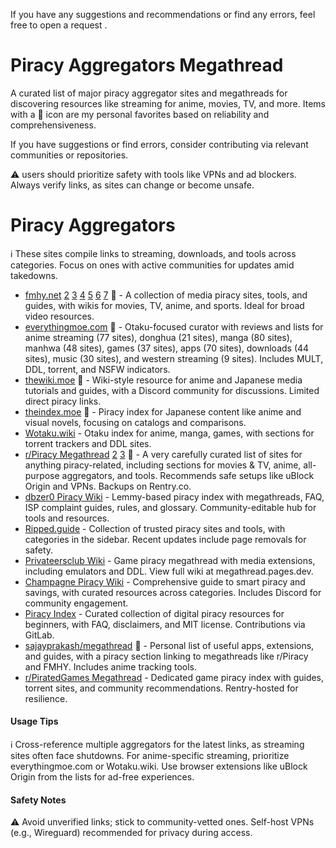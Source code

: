 If you have any suggestions and recommendations or find any errors, feel free to open a request .
# Piracy Aggregators Megathread

A curated list of major piracy aggregator sites and megathreads for discovering resources like streaming for anime, movies, TV, and more. Items with a 🌟 icon are my personal favorites based on reliability and comprehensiveness.

If you have suggestions or find errors, consider contributing via relevant communities or repositories.

⚠️ users should prioritize safety with tools like VPNs and ad blockers. Always verify links, as sites can change or become unsafe.

# Piracy Aggregators
ℹ️ These sites compile links to streaming, downloads, and tools across categories. Focus on ones with active communities for updates amid takedowns.
* <a href="https://fmhy.net/" target="_blank" rel="noopener noreferrer">fmhy.net</a> <a href="https://fmhy.pages.dev/" target="_blank" rel="noopener noreferrer">2</a> <a href="https://www.reddit.com/r/FREEMEDIAHECKYEAH/wiki/index/" target="_blank" rel="noopener noreferrer">3</a> <a href="https://rentry.co/FMHY" target="_blank" rel="noopener noreferrer">4</a> <a href="https://rentry.org/FMHY" target="_blank" rel="noopener noreferrer">5</a> <a href="https://github.com/fmhy/FMHY/wiki" target="_blank" rel="noopener noreferrer">6</a>  <a href="https://saidit.net/s/freemediaheckyeah/wiki/index" target="_blank" rel="noopener noreferrer">7</a> 🌟 - A collection of media piracy sites, tools, and guides, with wikis for movies, TV, anime, and sports. Ideal for broad video resources.
* <a href="https://everythingmoe.com/" target="_blank" rel="noopener noreferrer">everythingmoe.com</a> 🌟 - Otaku-focused curator with reviews and lists for anime streaming (77 sites), donghua (21 sites), manga (80 sites), manhwa (48 sites), games (37 sites), apps (70 sites), downloads (44 sites), music (30 sites), and western streaming (9 sites). Includes MULT, DDL, torrent, and NSFW indicators.
* <a href="https://thewiki.moe/" target="_blank" rel="noopener noreferrer">thewiki.moe</a> 🌟 - Wiki-style resource for anime and Japanese media tutorials and guides, with a Discord community for discussions. Limited direct piracy links.
* <a href="https://theindex.moe/" target="_blank" rel="noopener noreferrer">theindex.moe</a> 🌟 - Piracy index for Japanese content like anime and visual novels, focusing on catalogs and comparisons.
* <a href="https://wotaku.wiki/" target="_blank" rel="noopener noreferrer">Wotaku.wiki</a> - Otaku index for anime, manga, games, with sections for torrent trackers and DDL sites.
* <a href="https://www.reddit.com/r/Piracy/wiki/megathread" target="_blank" rel="noopener noreferrer">r/Piracy Megathread</a> <a href="https://rentry.co/megathread" target="_blank" rel="noopener noreferrer">2</a> <a href="https://rentry.org/megathread" target="_blank" rel="noopener noreferrer">3</a>  🌟 - A very carefully curated list of sites for anything piracy-related, including sections for movies & TV, anime, all-purpose aggregators, and tools. Recommends safe setups like uBlock Origin and VPNs. Backups on Rentry.co.
* <a href="https://wiki.dbzer0.com/piracy" target="_blank" rel="noopener noreferrer">dbzer0 Piracy Wiki</a> - Lemmy-based piracy index with megathreads, FAQ, ISP complaint guides, rules, and glossary. Community-editable hub for tools and resources.
* <a href="https://ripped.guide/" target="_blank" rel="noopener noreferrer">Ripped.guide</a> - Collection of trusted piracy sites and tools, with categories in the sidebar. Recent updates include page removals for safety.
* <a href="https://megathread.pages.dev/" target="_blank" rel="noopener noreferrer">Privateersclub Wiki</a> - Game piracy megathread with media extensions, including emulators and DDL. View full wiki at megathread.pages.dev.
* <a href="https://champagne.pages.dev/" target="_blank" rel="noopener noreferrer">Champagne Piracy Wiki</a> - Comprehensive guide to smart piracy and savings, with curated resources across categories. Includes Discord for community engagement.
* <a href="https://piracy.vercel.app/" target="_blank" rel="noopener noreferrer">Piracy Index</a> - Curated collection of digital piracy resources for beginners, with FAQ, disclaimers, and MIT license. Contributions via GitLab.
* <a href="https://sajayprakash.github.io/megathread/" target="_blank" rel="noopener noreferrer">sajayprakash/megathread</a> 🌟 - Personal list of useful apps, extensions, and guides, with a piracy section linking to megathreads like r/Piracy and FMHY. Includes anime tracking tools.
* <a href="https://rentry.co/piratedgames" target="_blank" rel="noopener noreferrer">r/PiratedGames Megathread</a> - Dedicated game piracy index with guides, torrent sites, and community recommendations. Rentry-hosted for resilience.

#### Usage Tips
ℹ️ Cross-reference multiple aggregators for the latest links, as streaming sites often face shutdowns. For anime-specific streaming, prioritize everythingmoe.com or Wotaku.wiki. Use browser extensions like uBlock Origin from the lists for ad-free experiences.

#### Safety Notes
⚠️ Avoid unverified links; stick to community-vetted ones. Self-host VPNs (e.g., Wireguard) recommended for privacy during access.
